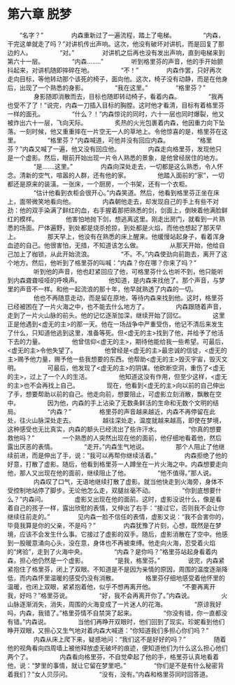 # 第六章 脱梦


　　“名字？”
　　
　　内森重新过了一遍流程，踏上了电梯。
　　
　　“内森，干完这单就走了吗？”对讲机传出声响。这次，他没有破坏对讲机，而是回复了那边的人。
　　
　　“对。”
　　
　　对讲机之后再也没有发出声响，直到电梯来到第六十一层。
　　
　　“内森........”
　　
　　听到格里芬的声音，他的手开始颤抖起来，对讲机随即摔碎在地。
　　
　　“不！”
　　
　　内森作罢，只好再次走向目标，等他转动那个该死的椅子，面向他。这次，椅子没有动静，而是在他身后，出现了一个熟悉的身影。
　　
　　“我在这里。”
　　
　　“格里芬？”
　　
　　身影随即消散而去，目标也随即转动椅子，看着内森。
　　
　　“我再也受不了了！”说完，内森一刀插入目标的胸膛。这时他才看清，目标有着格里芬一样的面孔。
　　
　　“什么？！”内森惊诧的同时，六十一层也同时爆裂，他又被炸出六十一层，飞向天际。
　　
　　炙热的火光包裹着内森，他因重力向下坠落。一刻时候，他又重重摔在一片空无一人的草地上。令他惊喜的是，格里芬在这里。
　　
　　“格里芬？”内森喊道，可他并没有回应内森。
　　
　　“格里芬？”内森又喊了一遍，他又没有回应他。
　　
　　内森走向格里芬，发现他只是一个虚影。然后，眼前开始出现一片令人熟悉的景象，是他曾经居住的地方。
　　
　　“是.......这里。”
　　
　　内森向深处走去，一切都是这么熟悉，令人怀念。清新的空气，喧嚣的人群，还有他的家。
　　
　　他踏入面前的“家”，一切都还是原来的装潢。一张床，一个厨房，一个书架，还有一个衣柜。
　　
　　“估计他看到衣柜会很开心。”内森笑道。然后，他看到格里芬正坐在床上，面带微笑地看向他。
　　
　　内森朝他走去，却发现自己的手上有些不对劲：他的双手染满了鲜红的血，右手握着那把熟悉的剑，剑面上，倒映着他满脸鲜红的模样。
　　
　　他害怕地抛下剑，想逃离这里。刚走出房门，就看到一片熟悉的场面。尸体遍野，到处都是烧杀抢掠，到处都是火焰，而他也想起了那天早上。
　　
　　那天早上，他没有在熟悉的床上醒来。他缓慢站起身子，看着浑身血迹的自己。他很害怕，无措，不知道该怎么做。
　　
　　从那天开始，他给自己加上了枷锁，从此开始流浪。
　　
　　“不。不。”内森使劲向前跑去，离开了这个地方。然后，他听到了格里芬的叫喊：“内森？你在哪？你来了吗？”
　　
　　听到他的声音，他也赶紧回应了他，可格里芬什么也听不到，他只能听到内森聋聋哑哑的呼唤声。
　　
　　他知道，是内森来找他了。那个声音，与梦里的声音不一样。和他一起流浪的那十年，他早就熟透了内森的一切。
　　
　　他也不再随意走动，而是留在原地，等待内森来找到他。这时，格里芬已经被困在了一片火海之中，也不能去什么地方了。
　　
　　内森跟随着声音，走到了一片火山脉的前头。他的记忆逐渐加深，继续开始了回忆。
　　
　　这里正是他遇到<虚无的主>的那一天。他在一场战争中严重受伤，他记不清后来发生了什么，只知道他逃到这里，准备等死。但<虚无的主>找到了他，并给予了他活下去的力量。
　　
　　他曾信仰<虚无的主>，期待他能给我一些希望。可最后，<虚无的主>令他失望了。
　　
　　他曾经是<虚无的主>最忠诚的信徒，<虚无的主>赐予他力量，赐予他一些我想要的东西。他帮助<虚无的主>毁灭宇宙，毁灭文明。
　　
　　可最后，他发现了<虚无的主>的阴谋。他砍断空洞，重伤了<虚无的主>，过上了一个人的生活。
　　
　　他知道这没有作用，但至少这样，<虚无的主>也不会再找上自己。
　　
　　现在，他看到<虚无的主>向以前的自己伸出了手，想要帮助以前的自己。他走向前，想要阻止，可虚影立刻消散，飘散在空中。
　　
　　因为他，内森的手上沾染了无数条鲜活的生命和无数个文明的结局。
　　
　　“内森？”
　　
　　格里芬的声音越来越近，内森不再停留在此处，往火山脉深处走去。
　　
　　越往深处走，温度就越来越高，即使在梦境，这种感受也无比真实，内森的额头已经流出了些许汗水。
　　
　　“你真的想要救他吗？”
　　
　　一个熟悉的人突然出现在他的面前，他仔细地看着他，然后露出厌恶的表情。
　　
　　“走开。”内森生气地说。
　　
　　那个人阻止了他继续前进，而是伸出了手，说：“我可以再帮你继续活着。”
　　
　　内森拒绝了他的好意，打散了虚影。随后，他看到格里芬一人蹲坐在一片火海之中。内森想要走向他，那人又出现在他的面前，继续阻止了他。
　　
　　“他不值得。”那人说。
　　
　　内森叹了口气，无语地继续打散了虚影。就当他快走到火海旁，身体不受控制地站停了脚步。无论他怎么走，双腿丝毫不动。
　　
　　“你到底想要什么？”内森问。
　　
　　虚影又出现在他的面前。这时，虚影没说什么，像是看着自己的孩子一样，露出欣慰的表情，又伸出了右手：“接过它，否则我不会让你继续往前走的。”
　　
　　见内森一脸不信任的表情，虚影又说：“我不会害你的，毕竟我算是你的父亲，不是吗？”
　　
　　内森犹豫了片刻，心想，既然是在梦境，应该不会发生什么事。它接过了虚影的双手。随后，虚影消散在了空中。他感到一股暖意涌向心头，没在意，身体也不再被束缚。他走向火海，忍受着火焰的“烤验”，走到了火海中央。
　　
　　“内森？是你吗？”格里芬站起身看着内森，担心他仍然是一个虚影。
　　
　　“是我，格里芬。”
　　
　　说完，内森紧紧抱住了格里芬，闭上了双眼。不知道是不是因为亲情的原因，周围的温度逐渐降低，而内森怀里温暖的感受仍没有消散。
　　
　　格里芬仔细地感受着他怀里的温暖，也闭上双眼，紧紧抱着他，似乎不想再离开他。
　　
　　“不要再离开我，好吗？”格里芬说。
　　
　　“好，我不会再离开你了。”内森说。
　　
　　火山脉逐渐消失，消失，周围的火海变成了一片迷人的花海。
　　
　　“原谅我好吗，内森，我错了。”格里芬情不自禁哭了起来。
　　
　　“你没有错，你一直都没有错。”内森说。
　　
　　当他们再睁开双眼时，他们回到了现实。珍妮看到他们睁开双眼，又担心又生气地对着内森大喊道：“你知道我们多担心你们吗？”
　　
　　内森从床上爬下来，疑惑地问：“我们这不是好好的吗？”
　　
　　随着他的视角看向四周墙上被他释放虚无破坏的痕迹，便知道他们为什么这么担心他们两个了。
　　
　　内森看向格里芬，不自觉牵起了他的手，格里芬认真地看着他，说：“梦里的事情，就让它留在梦里吧。”
　　
　　“你们是不是有什么秘密背着我们？”女人贝莎问。
　　
　　“没有，没有。”内森和格里芬同时回答道。